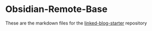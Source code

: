 # Obsidian-Remote-Base
These are the markdown files for the [linked-blog-starter](https://github.com/matthewwong525/linked-blog-starter) repository



